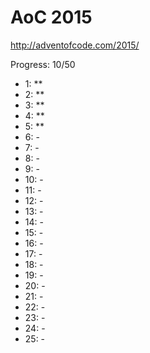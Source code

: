 AoC 2015
====

http://adventofcode.com/2015/


Progress: 10/50

- 1:      **
- 2:      **
- 3:      **
- 4:      **
- 5:      **
- 6:      -
- 7:      -
- 8:      -
- 9:      -
- 10:     -
- 11:     -
- 12:     -
- 13:     -
- 14:     -
- 15:     -
- 16:     -
- 17:     -
- 18:     -
- 19:     -
- 20:     -
- 21:     -
- 22:     -
- 23:     -
- 24:     -
- 25:     -